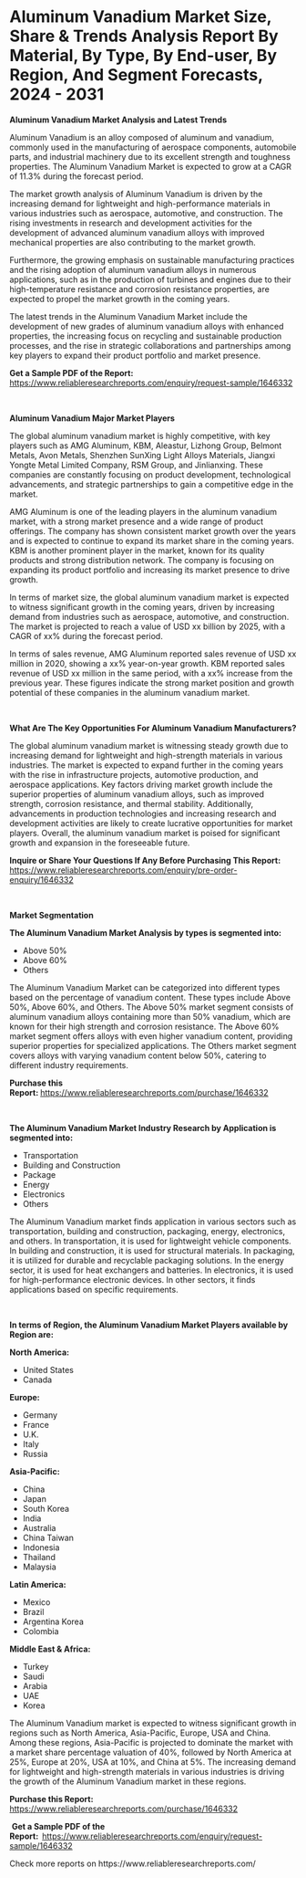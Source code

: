 <p><h1>Aluminum Vanadium Market Size, Share & Trends Analysis Report By Material, By Type, By End-user, By Region, And Segment Forecasts, 2024 - 2031</h1></p><p><strong>Aluminum Vanadium Market Analysis and Latest Trends</strong></p>
<p><p>Aluminum Vanadium is an alloy composed of aluminum and vanadium, commonly used in the manufacturing of aerospace components, automobile parts, and industrial machinery due to its excellent strength and toughness properties. The Aluminum Vanadium Market is expected to grow at a CAGR of 11.3% during the forecast period.</p><p>The market growth analysis of Aluminum Vanadium is driven by the increasing demand for lightweight and high-performance materials in various industries such as aerospace, automotive, and construction. The rising investments in research and development activities for the development of advanced aluminum vanadium alloys with improved mechanical properties are also contributing to the market growth.</p><p>Furthermore, the growing emphasis on sustainable manufacturing practices and the rising adoption of aluminum vanadium alloys in numerous applications, such as in the production of turbines and engines due to their high-temperature resistance and corrosion resistance properties, are expected to propel the market growth in the coming years.</p><p>The latest trends in the Aluminum Vanadium Market include the development of new grades of aluminum vanadium alloys with enhanced properties, the increasing focus on recycling and sustainable production processes, and the rise in strategic collaborations and partnerships among key players to expand their product portfolio and market presence.</p></p>
<p><strong>Get a Sample PDF of the Report:&nbsp;</strong> <a href="https://www.reliableresearchreports.com/enquiry/request-sample/1646332">https://www.reliableresearchreports.com/enquiry/request-sample/1646332</a></p>
<p>&nbsp;</p>
<p><strong>Aluminum Vanadium Major Market Players</strong></p>
<p><p>The global aluminum vanadium market is highly competitive, with key players such as AMG Aluminum, KBM, Aleastur, Lizhong Group, Belmont Metals, Avon Metals, Shenzhen SunXing Light Alloys Materials, Jiangxi Yongte Metal Limited Company, RSM Group, and Jinlianxing. These companies are constantly focusing on product development, technological advancements, and strategic partnerships to gain a competitive edge in the market. </p><p>AMG Aluminum is one of the leading players in the aluminum vanadium market, with a strong market presence and a wide range of product offerings. The company has shown consistent market growth over the years and is expected to continue to expand its market share in the coming years. KBM is another prominent player in the market, known for its quality products and strong distribution network. The company is focusing on expanding its product portfolio and increasing its market presence to drive growth.</p><p>In terms of market size, the global aluminum vanadium market is expected to witness significant growth in the coming years, driven by increasing demand from industries such as aerospace, automotive, and construction. The market is projected to reach a value of USD xx billion by 2025, with a CAGR of xx% during the forecast period.</p><p>In terms of sales revenue, AMG Aluminum reported sales revenue of USD xx million in 2020, showing a xx% year-on-year growth. KBM reported sales revenue of USD xx million in the same period, with a xx% increase from the previous year. These figures indicate the strong market position and growth potential of these companies in the aluminum vanadium market.</p></p>
<p>&nbsp;</p>
<p><strong>What Are The Key Opportunities For Aluminum Vanadium Manufacturers?</strong></p>
<p><p>The global aluminum vanadium market is witnessing steady growth due to increasing demand for lightweight and high-strength materials in various industries. The market is expected to expand further in the coming years with the rise in infrastructure projects, automotive production, and aerospace applications. Key factors driving market growth include the superior properties of aluminum vanadium alloys, such as improved strength, corrosion resistance, and thermal stability. Additionally, advancements in production technologies and increasing research and development activities are likely to create lucrative opportunities for market players. Overall, the aluminum vanadium market is poised for significant growth and expansion in the foreseeable future.</p></p>
<p><strong>Inquire or Share Your Questions If Any Before Purchasing This Report:</strong> <a href="https://www.reliableresearchreports.com/enquiry/pre-order-enquiry/1646332">https://www.reliableresearchreports.com/enquiry/pre-order-enquiry/1646332</a></p>
<p>&nbsp;</p>
<p><strong>Market Segmentation</strong></p>
<p><strong>The Aluminum Vanadium Market Analysis by types is segmented into:</strong></p>
<p><ul><li>Above 50%</li><li>Above 60%</li><li>Others</li></ul></p>
<p><p>The Aluminum Vanadium Market can be categorized into different types based on the percentage of vanadium content. These types include Above 50%, Above 60%, and Others. The Above 50% market segment consists of aluminum vanadium alloys containing more than 50% vanadium, which are known for their high strength and corrosion resistance. The Above 60% market segment offers alloys with even higher vanadium content, providing superior properties for specialized applications. The Others market segment covers alloys with varying vanadium content below 50%, catering to different industry requirements.</p></p>
<p><strong>Purchase this Report:&nbsp;</strong><a href="https://www.reliableresearchreports.com/purchase/1646332">https://www.reliableresearchreports.com/purchase/1646332</a></p>
<p>&nbsp;</p>
<p><strong>The Aluminum Vanadium Market Industry Research by Application is segmented into:</strong></p>
<p><ul><li>Transportation</li><li>Building and Construction</li><li>Package</li><li>Energy</li><li>Electronics</li><li>Others</li></ul></p>
<p><p>The Aluminum Vanadium market finds application in various sectors such as transportation, building and construction, packaging, energy, electronics, and others. In transportation, it is used for lightweight vehicle components. In building and construction, it is used for structural materials. In packaging, it is utilized for durable and recyclable packaging solutions. In the energy sector, it is used for heat exchangers and batteries. In electronics, it is used for high-performance electronic devices. In other sectors, it finds applications based on specific requirements.</p></p>
<p>&nbsp;</p>
<p><strong>In terms of Region, the Aluminum Vanadium Market Players available by Region are:</strong></p>
<p>
    <p> <strong> North America: </strong>
        <ul>
            <li>United States</li>
            <li>Canada</li>
        </ul>
        </p> 
    <p> <strong> Europe: </strong>
        <ul>
            <li>Germany</li>
            <li>France</li>
            <li>U.K.</li>
            <li>Italy</li>
            <li>Russia</li>
        </ul>
        </p> 
    <p> <strong> Asia-Pacific: </strong>
        <ul>
            <li>China</li>
            <li>Japan</li>
            <li>South Korea</li>
            <li>India</li>
            <li>Australia</li>
            <li>China Taiwan</li>
            <li>Indonesia</li>
            <li>Thailand</li>
            <li>Malaysia</li>
        </ul>
        </p> 
    <p> <strong> Latin America: </strong>
        <ul>
            <li>Mexico</li>
            <li>Brazil</li>
            <li>Argentina Korea</li>
            <li>Colombia</li>
        </ul>
        </p> 
    <p> <strong> Middle East & Africa: </strong>
        <ul>
            <li>Turkey</li>
            <li>Saudi</li>
            <li>Arabia</li>
            <li>UAE</li>
            <li>Korea</li>
        </ul>
    </p>
    </p>
<p><p>The Aluminum Vanadium market is expected to witness significant growth in regions such as North America, Asia-Pacific, Europe, USA and China. Among these regions, Asia-Pacific is projected to dominate the market with a market share percentage valuation of 40%, followed by North America at 25%, Europe at 20%, USA at 10%, and China at 5%. The increasing demand for lightweight and high-strength materials in various industries is driving the growth of the Aluminum Vanadium market in these regions.</p></p>
<p><strong>Purchase this Report: </strong><a href="https://www.reliableresearchreports.com/purchase/1646332">https://www.reliableresearchreports.com/purchase/1646332</a></p>
<p>&nbsp;<strong>Get a Sample PDF of the Report:&nbsp;&nbsp;</strong><a href="https://www.reliableresearchreports.com/enquiry/request-sample/1646332">https://www.reliableresearchreports.com/enquiry/request-sample/1646332</a></p>
<p><strong></strong></p>
<p>Check more reports on https://www.reliableresearchreports.com/</p>